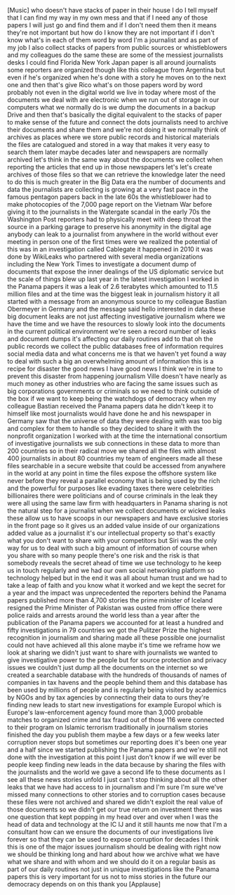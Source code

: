 
[Music]
who doesn&#39;t have stacks of paper in
their house I do I tell myself that I
can find my way in my own mess and that
if I need any of those papers I will
just go and find them and if I don&#39;t
need them then it means they&#39;re not
important but how do I know they are not
important if I don&#39;t know what&#39;s in each
of them word by word I&#39;m a journalist
and as part of my job I also collect
stacks of papers from public sources or
whistleblowers and my colleagues do the
same these are some of the messiest
journalists desks I could find Florida
New York Japan paper is all around
journalists some reporters are organized
though like this colleague from
Argentina but even if he&#39;s organized
when he&#39;s done with a story he moves on
to the next one and then that&#39;s give
Rico what&#39;s on those papers word by word
probably not even in the digital world
we live in today where most of the
documents we deal with are electronic
when we run out of storage in our
computers what we normally do is we dump
the documents in a backup Drive and then
that&#39;s basically the digital equivalent
to the stacks of paper to make sense of
the future and connect the dots
journalists need to archive their
documents and share them and we&#39;re not
doing it we normally think of archives
as places where we store public records
and historical materials the files are
catalogued and stored in a way that
makes it very easy to search them later
maybe decades later and newspapers are
normally archived let&#39;s think in the
same way about the documents we collect
when reporting the articles that end up
in those newspapers let&#39;s let&#39;s create
archives of those files so that we can
retrieve the knowledge later the need to
do this is much greater in the Big Data
era
the number of documents and data the
journalists are collecting is growing at
a very fast pace in the famous pentagon
papers back in the late 60s the
whistleblower had to make photocopies of
the 7,000 page report on the Vietnam War
before giving it to the journalists in
the Watergate scandal in the early 70s
the Washington Post reporters had to
physically meet with deep throat the
source in a parking garage
to preserve his anonymity in the digital
age
anybody can leak to a journalist from
anywhere in the world without ever
meeting in person one of the first times
were we realized the potential of this
was in an investigation called Cablegate
it happened in 2010 it was done by
WikiLeaks who partnered with several
media organizations including the New
York Times to investigate a document
dump of documents that expose the inner
dealings of the US diplomatic service
but the scale of things blew up last
year in the latest investigation I
worked in the Panama papers it was a
leak of 2.6 terabytes which amounted to
11.5 million files and at the time was
the biggest leak
in journalism history it all started
with a message from an anonymous source
to my colleague Bastian Obermeyer in
Germany and the message said hello
interested in data these big document
leaks are not just affecting
investigative journalism where we have
the time and we have the resources to
slowly look into the documents in the
current political environment we&#39;re seen
a record number of leaks and document
dumps it&#39;s affecting our daily routines
add to that oh the public records we
collect the public databases free of
information requires social media data
and what concerns me is that we haven&#39;t
yet found a way to deal with such a big
an overwhelming amount of information
this is a recipe for disaster
the good news I have good news I think
we&#39;re in time to prevent this disaster
from happening
journalism Ville doesn&#39;t have nearly as
much money as other industries who are
facing the same issues such as big
corporations governments or criminals so
we need to think outside of the box if
we want to keep being the watchdogs of
democracy when my colleague Bastian
received the Panama papers data he
didn&#39;t keep it to himself like most
journalists would have done he and his
newspaper in Germany saw that the
universe of data they were dealing with
was too big and complex for them to
handle so they decided to share it with
the nonprofit organization I worked with
at the time
the international consortium of
investigative journalists we sub
connections in these data to more than
200 countries so in their radical move
we shared all the files with almost 400
journalists in about 80 countries my
team of engineers made all these files
searchable in a secure website that
could be accessed from anywhere in the
world at any point in time the files
expose the offshore system like never
before they reveal a parallel economy
that is being used by the rich and the
powerful for purposes like evading taxes
there were celebrities billionaires
there were politicians and of course
criminals in the leak they were all
using the same law firm with
headquarters in Panama sharing is not
the natural step for a journalist when
we collect documents or wicked leaks
these allow us to have scoops in our
newspapers and have exclusive stories in
the front page so it gives us an added
value inside of our organizations added
value as a journalist
it&#39;s our intellectual property so that&#39;s
exactly what you don&#39;t want to share
with your competitors but Siri was the
only way for us to deal with such a big
amount of information of course when you
share with so many people there&#39;s one
risk and the risk is that somebody
reveals the secret ahead of time we use
technology to
he keep us in touch regularly and we had
our own social networking platform so
technology helped but in the end it was
all about human trust and we had to take
a leap of faith and you know what it
worked and we kept the secret for a year
and the impact was unprecedented
the reporters behind the Panama papers
published more than 4,700 stories the
prime minister of Iceland resigned the
Prime Minister of Pakistan was ousted
from office there were police raids and
arrests around the world less than a
year after the publication of the Panama
papers we accounted for at least a
hundred and fifty investigations in 79
countries we got the Pulitzer Prize the
highest recognition in journalism and
sharing made all these possible one
journalist could not have achieved all
this alone maybe it&#39;s time we reframe
how we look at sharing we didn&#39;t just
want to share with journalists we wanted
to give investigative power to the
people
but for source protection and privacy
issues we couldn&#39;t just dump all the
documents on the internet so we created
a searchable database with the hundreds
of thousands of names of companies in
tax havens and the people behind them
and this database has been used by
millions of people and is regularly
being visited by academics by NGOs and
by tax agencies by connecting their data
to ours they&#39;re finding new leads to
start new investigations for example
Europol which is Europe&#39;s
law-enforcement agency found more than
3,000 probable matches to organized
crime and tax fraud out of those 116
were connected to their program on
Islamic terrorism
traditionally in journalism stories
finished the day you publish them maybe
a few days or a few weeks later
corruption never stops but sometimes our
reporting does
it&#39;s been one year and a half since we
started publishing the Panama papers and
we&#39;re still not done with the
investigation at this point I just don&#39;t
know if we will ever be people keep
finding new leads in the data because by
sharing the files with the journalists
and the world we gave a second life to
these documents as I see all these news
stories unfold I just can&#39;t stop
thinking about all the other leaks that
we have had access to in journalism and
I&#39;m sure I&#39;m sure we&#39;ve missed many
connections to other stories and to
corruption cases because these files
were not archived and shared we didn&#39;t
exploit the real value of those
documents so we didn&#39;t get our true
return on investment there was one
question that kept popping in my head
over and over when I was the head of
data and technology at the IC IJ and it
still haunts me now that I&#39;m a
consultant how can we ensure the
documents of our investigations live
forever so that they can be used to
expose corruption for decades I think
this is one of the major issues
journalism should be dealing with right
now we should be thinking long and hard
about how we archive what we have what
we share and with whom and we should do
it on a regular basis as part of our
daily routines not just in unique
investigations like the Panama papers
this is very important for us not to
miss stories in the future our democracy
depends on on this thank you
[Applause]
